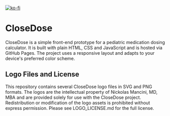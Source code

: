 [![ko-fi](https://ko-fi.com/img/githubbutton_sm.svg)](https://ko-fi.com/D1D71M8JMY)

# CloseDose

CloseDose is a simple front-end prototype for a pediatric medication dosing calculator. It is built with plain HTML, CSS and JavaScript and is hosted via GitHub Pages. The project uses a responsive layout and adapts to your device's preferred color scheme.

## Logo Files and License

This repository contains several CloseDose logo files in SVG and PNG formats. The logos are the intellectual property of Nickolas Mancini, MD, MBA and are provided solely for use with the CloseDose project. Redistribution or modification of the logo assets is prohibited without express permission. Please see LOGO_LICENSE.md for the full license.
